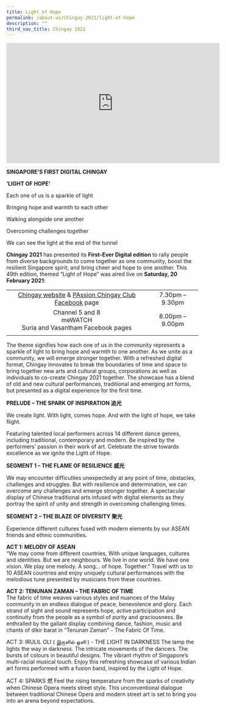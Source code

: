 ```yaml
---
title: Light of Hope
permalink: /about-us/Chingay-2021/light-of-hope
description: ""
third_nav_title: Chingay 2021
---
```

<iframe width="560" height="315" src="https://www.youtube.com/embed/ctYbOFGpPXU" title="YouTube video player" frameborder="0" allow="accelerometer; autoplay; clipboard-write; encrypted-media; gyroscope; picture-in-picture" allowfullscreen></iframe>

**SINGAPORE’S FIRST DIGITAL CHINGAY**

**‘LIGHT OF HOPE’**

 

Each one of us is a sparkle of light

Bringing hope and warmth to each other

Walking alongside one another

Overcoming challenges together

We can see the light at the end of the tunnel

 

**Chingay 2021** has presented its **First-Ever Digital edition** to rally people from diverse backgrounds to come together as one community, boost the resilient Singapore spirit; and bring cheer and hope to one another. This 49th edition, themed “Light of Hope” was aired live on **Saturday, 20 February 2021**:

| | |
|:-:|:-:|
|[Chingay website](http://www.chingay.gov.sg/) & [PAssion Chingay Club Facebook](http://www.facebook.com/passionchingayclub) page|7.30pm – 9.30pm|
|Channel 5 and 8 <br> meWATCH <br>Suria and Vasantham Facebook pages|8.00pm – 9.00pm|
| | |

The theme signifies how each one of us in the community represents a sparkle of light to bring hope and warmth to one another. As we unite as a community, we will emerge stronger together. With a refreshed digital format, Chingay innovates to break the boundaries of time and space to bring together new arts and cultural groups, corporations as well as individuals to co-create Chingay 2021 together. The showcase has a blend of old and new cultural performances, traditional and emerging art forms, but presented as a digital experience for the first time.

**PRELUDE – THE SPARK OF INSPIRATION 追光**

We create light. With light, comes hope. And with the light of hope, we take flight.

Featuring talented local performers across 14 different dance genres, including traditional, contemporary and modern. Be inspired by the performers’ passion in their work of art. Celebrate the strive towards excellence as we ignite the Light of Hope.

**SEGMENT 1 – THE FLAME OF RESILIENCE 威光**

We may encounter difficulties unexpectedly at any point of time, obstacles, challenges and struggles. But with resilience and determination, we can overcome any challenges and emerge stronger together. A spectacular display of Chinese traditional arts infused with digital elements as they portray the spirit of unity and strength in overcoming challenging times.

**SEGMENT 2 – THE BLAZE OF DIVERSITY 聚光**

Experience different cultures fused with modern elements by our ASEAN friends and ethnic communities.

**ACT 1: MELODY OF ASEAN**<br>
“We may come from different countries, With unique languages, cultures and identities. But we are neighbours. We live in one world. We have one vision. We play one melody. A song… of hope. Together.” Travel with us to 10 ASEAN countries and enjoy uniquely cultural performances with the melodious tune presented by musicians from these countries.

**ACT 2: TENUNAN ZAMAN – THE FABRIC OF TIME**<br>
The fabric of time weaves various styles and nuances of the Malay community in an endless dialogue of peace, benevolence and glory. Each strand of sight and sound represents hope, active participation and continuity from the people as a symbol of purity and graciousness. Be enthralled by the gallant display combining dance, fashion, music and chants of dikir barat in “Tenunan Zaman” - The Fabric Of Time.

ACT 3: IRULIL OLI ( இருளில் ஒளி ) - THE LIGHT IN DARKNESS
The lamp the lights the way in darkness. The intricate movements of the dancers. The bursts of colours in beautiful designs. The vibrant rhythm of Singapore’s multi-racial musical touch. Enjoy this refreshing showcase of various Indian art forms performed with a fusion band, inspired by the Light of Hope.

ACT 4: SPARKS 燃
Feel the rising temperature from the sparks of creativity when Chinese Opera meets street style. This unconventional dialogue between traditional Chinese Opera and modern street art is set to bring you into an arena beyond expectations.